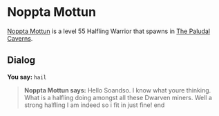 # Noppta Mottun



[Noppta Mottun](/npc/156064) is a level 55 Halfling Warrior that spawns in [The Paludal Caverns](/zone/156).



## Dialog

**You say:** `hail`



>**Noppta Mottun says:** Hello Soandso. I know what youre thinking. What is a halfling doing amongst all these Dwarven miners. Well a strong halfling I am indeed so i fit in just fine!
end
